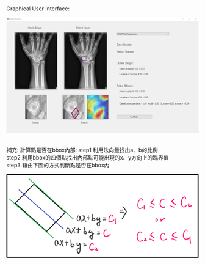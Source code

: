 </br>Graphical User Interface:
>
![image](./README/README1.png)

</br>補充: 計算點是否在bbox內部:
step1 利用法向量找出a、b的比例
</br>step2 利用bbox的四個點找出內部點可能出現的x、y方向上的臨界值
</br>step3 藉由下圖的方式判斷點是否在bbox內
>
![image](./README/README2.png)